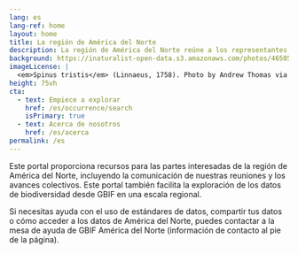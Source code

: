 ```yaml
---
lang: es
lang-ref: home
layout: home
title: La región de América del Norte
description: La región de América del Norte reúne a los representantes de Nodos de GBIF, las instancias del IPT y otras organizaciones y partes interesadas para inspirar la colaboración y la discusión de los objetivos, retos y oportunidades.
background: https://inaturalist-open-data.s3.amazonaws.com/photos/465058195/original.jpg
imageLicense: |
  <em>Spinus tristis</em> (Linnaeus, 1758). Photo by Andrew Thomas via [iNaturalist](https://www.inaturalist.org/observations/259118022)
height: 75vh
cta:
  - text: Empiece a explorar
    href: /es/occurrence/search
    isPrimary: true
  - text: Acerca de nosotros
    href: /es/acerca
permalink: /es
---
```


Este portal proporciona recursos para las partes interesadas de la región de América del Norte, incluyendo la comunicación de nuestras reuniones y los avances colectivos. Este portal también facilita la exploración de los datos de biodiversidad desde GBIF en una escala regional.

Si necesitas ayuda con el uso de estándares de datos, compartir tus datos o cómo acceder a los datos de América del Norte, puedes contactar a la mesa de ayuda de GBIF América del Norte (información de contacto al pie de la página).